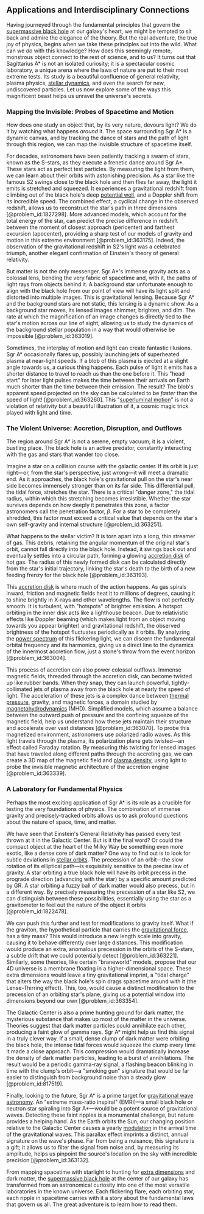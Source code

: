 ## Applications and Interdisciplinary Connections

Having journeyed through the fundamental principles that govern the [supermassive black hole](@article_id:159462) at our galaxy's heart, we might be tempted to sit back and admire the elegance of the theory. But the real adventure, the true joy of physics, begins when we take these principles out into the wild. What can we *do* with this knowledge? How does this seemingly remote, monstrous object connect to the rest of science, and to us? It turns out that Sagittarius A* is not an isolated curiosity; it is a spectacular cosmic laboratory, a unique arena where the laws of nature are put to their most extreme tests. Its study is a beautiful confluence of general relativity, plasma physics, [stellar dynamics](@article_id:157574), and even the search for new, undiscovered particles. Let us now explore some of the ways this magnificent beast helps us unravel the universe's secrets.

### Mapping the Invisible: Probes of Spacetime and Motion

How does one study an object that, by its very nature, devours light? We do it by watching what happens *around* it. The space surrounding Sgr A* is a dynamic canvas, and by tracking the dance of stars and the path of light through this region, we can map the invisible structure of spacetime itself.

For decades, astronomers have been patiently tracking a swarm of stars, known as the S-stars, as they execute a frenetic dance around Sgr A*. These stars act as perfect test particles. By measuring the light from them, we can learn about their orbits with astonishing precision. As a star like the famous S2 swings close to the black hole and then flies far away, the light it emits is stretched and squeezed. It experiences a gravitational redshift from climbing out of the black hole's deep [potential well](@article_id:151646), and a Doppler shift from its incredible speed. The combined effect, a cyclical change in the observed redshift, allows us to reconstruct the star's path in three dimensions [@problem_id:1827298]. More advanced models, which account for the total energy of the star, can predict the precise difference in redshift between the moment of closest approach (pericenter) and farthest excursion (apocenter), providing a sharp test of our models of gravity and motion in this extreme environment [@problem_id:363175]. Indeed, the observation of the gravitational redshift in S2's light was a celebrated triumph, another elegant confirmation of Einstein's theory of general relativity.

But matter is not the only messenger. Sgr A*'s immense gravity acts as a colossal lens, bending the very fabric of spacetime and, with it, the paths of light rays from objects behind it. A background star unfortunate enough to align with the black hole from our point of view will have its light split and distorted into multiple images. This is gravitational lensing. Because Sgr A* and the background stars are not static, this lensing is a dynamic show. As a background star moves, its lensed images shimmer, brighten, and dim. The rate at which the magnification of an image changes is directly tied to the star's motion across our line of sight, allowing us to study the dynamics of the background stellar population in a way that would otherwise be impossible [@problem_id:363019].

Sometimes, the interplay of motion and light can create fantastic illusions. Sgr A* occasionally flares up, possibly launching jets of superheated plasma at near-light speeds. If a blob of this plasma is ejected at a slight angle towards us, a curious thing happens. Each pulse of light it emits has a shorter distance to travel to reach us than the one before it. This "head start" for later light pulses makes the time between their arrivals on Earth much shorter than the time between their emission. The result? The blob's apparent speed projected on the sky can be calculated to be *faster* than the speed of light! [@problem_id:363260]. This "[superluminal motion](@article_id:157723)" is not a violation of relativity but a beautiful illustration of it, a cosmic magic trick played with light and time.

### The Violent Universe: Accretion, Disruption, and Outflows

The region around Sgr A* is not a serene, empty vacuum; it is a violent, bustling place. The black hole is an active predator, constantly interacting with the gas and stars that wander too close.

Imagine a star on a collision course with the galactic center. If its orbit is just right—or, from the star's perspective, just wrong—it will meet a dramatic end. As it approaches, the black hole's gravitational pull on the star's near side becomes immensely stronger than on its far side. This differential pull, the tidal force, stretches the star. There is a critical "danger zone," the tidal radius, within which this stretching becomes irresistible. Whether the star survives depends on how deeply it penetrates this zone, a factor astronomers call the penetration factor, $\beta$. For a star to be completely shredded, this factor must exceed a critical value that depends on the star's own self-gravity and internal structure [@problem_id:363251].

What happens to the stellar victim? It is torn apart into a long, thin streamer of gas. This debris, retaining the angular momentum of the original star's orbit, cannot fall directly into the black hole. Instead, it swings back out and eventually settles into a circular path, forming a glowing [accretion disk](@article_id:159110) of hot gas. The radius of this newly formed disk can be calculated directly from the star's initial trajectory, linking the star's death to the birth of a new feeding frenzy for the black hole [@problem_id:363193].

This [accretion disk](@article_id:159110) is where much of the action happens. As gas spirals inward, friction and magnetic fields heat it to millions of degrees, causing it to shine brightly in X-rays and other wavelengths. The flow is not perfectly smooth. It is turbulent, with "hotspots" of brighter emission. A hotspot orbiting in the inner disk acts like a lighthouse beacon. Due to relativistic effects like Doppler beaming (which makes light from an object moving towards you appear brighter) and gravitational redshift, the observed brightness of the hotspot fluctuates periodically as it orbits. By analyzing the [power spectrum](@article_id:159502) of this flickering light, we can discern the fundamental orbital frequency and its harmonics, giving us a direct line to the dynamics of the innermost accretion flow, just a stone's throw from the event horizon [@problem_id:363004].

This process of accretion can also power colossal outflows. Immense magnetic fields, threaded through the accretion disk, can become twisted up like rubber bands. When they snap, they can launch powerful, tightly-collimated jets of plasma away from the black hole at nearly the speed of light. The acceleration of these jets is a complex dance between [thermal pressure](@article_id:202267), gravity, and magnetic forces, a domain studied by [magnetohydrodynamics](@article_id:263780) (MHD). Simplified models, which assume a balance between the outward push of pressure and the confining squeeze of the magnetic field, help us understand how these jets maintain their structure and accelerate over vast distances [@problem_id:363070]. To probe this magnetized environment, astronomers use polarized radio waves. As this light travels through the plasma, its polarization plane gets twisted—an effect called Faraday rotation. By measuring this twisting for lensed images that have traveled along different paths through the accreting gas, we can create a 3D map of the magnetic field and [plasma density](@article_id:202342), using light to probe the invisible magnetic architecture of the accretion engine [@problem_id:363339].

### A Laboratory for Fundamental Physics

Perhaps the most exciting application of Sgr A* is its role as a crucible for testing the very foundations of physics. The combination of immense gravity and precisely-tracked orbits allows us to ask profound questions about the nature of space, time, and matter.

We have seen that Einstein's General Relativity has passed every test thrown at it in the Galactic Center. But is it the final word? Or could the compact object at the heart of the Milky Way be something even more exotic, like a dense core of dark matter? One way to find out is to look for subtle deviations in [stellar orbits](@article_id:159332). The precession of an orbit—the slow rotation of its elliptical path—is exquisitely sensitive to the precise law of gravity. A star orbiting a true black hole will have its orbit precess in the prograde direction (advancing with the star) by a specific amount predicted by GR. A star orbiting a fuzzy ball of dark matter would also precess, but in a different way. By precisely measuring the precession of a star like S2, we can distinguish between these possibilities, essentially using the star as a gravitometer to feel out the nature of the object it orbits [@problem_id:1822478].

We can push this further and test for modifications to gravity itself. What if the graviton, the hypothetical particle that carries the [gravitational force](@article_id:174982), has a tiny mass? This would introduce a new length scale into gravity, causing it to behave differently over large distances. This modification would produce an extra, anomalous precession in the orbits of the S-stars, a subtle drift that we could potentially detect [@problem_id:363221]. Similarly, some theories, like certain "braneworld" models, propose that our 4D universe is a membrane floating in a higher-dimensional space. These extra dimensions would leave a tiny gravitational imprint, a "tidal charge" that alters the way the black hole's spin drags spacetime around with it (the Lense-Thirring effect). This, too, would cause a distinct modification to the precession of an orbiting star's plane, giving us a potential window into dimensions beyond our own [@problem_id:363354].

The Galactic Center is also a prime hunting ground for dark matter, the mysterious substance that makes up most of the matter in the universe. Theories suggest that dark matter particles could annihilate each other, producing a faint glow of gamma rays. Sgr A* might help us find this signal in a truly clever way. If a small, dense clump of dark matter were orbiting the black hole, the intense tidal forces would squeeze the clump every time it made a close approach. This compression would dramatically increase the density of dark matter particles, leading to a burst of annihilations. The result would be a periodic gamma-ray signal, a flashing beacon blinking in time with the clump's orbit—a "smoking gun" signature that would be far easier to distinguish from background noise than a steady glow [@problem_id:817519].

Finally, looking to the future, Sgr A* is a prime target for [gravitational wave astronomy](@article_id:143840). An "extreme mass-ratio inspiral" (EMRI)—a small black hole or neutron star spiraling into Sgr A*—would be a potent source of gravitational waves. Detecting these faint ripples is a monumental challenge, but nature provides a helping hand. As the Earth orbits the Sun, our changing position relative to the Galactic Center causes a yearly [modulation](@article_id:260146) in the arrival time of the gravitational waves. This parallax effect imprints a distinct, annual signature on the wave's phase. Far from being a nuisance, this signature is a gift; it allows us to filter the signal from noise and, by measuring its amplitude, helps us pinpoint the source's location on the sky with incredible precision [@problem_id:363132].

From mapping spacetime with starlight to hunting for [extra dimensions](@article_id:160325) and dark matter, the [supermassive black hole](@article_id:159462) at the center of our galaxy has transformed from an astronomical curiosity into one of the most versatile laboratories in the known universe. Each flickering flare, each orbiting star, each ripple in spacetime carries with it a story about the fundamental laws that govern us all. The great adventure is to learn how to read them.